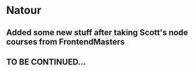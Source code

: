 # Natour

## Added some new stuff after taking Scott's node courses from FrontendMasters

## TO BE CONTINUED...
